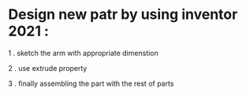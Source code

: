 # Design new patr by using inventor 2021 : 
1 . sketch the arm with appropriate dimenstion

2 . use extrude property 

3 . finally assembling the part with the rest of parts 
